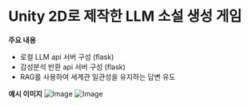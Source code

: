 # Unity 2D로 제작한 LLM 소설 생성 게임

**주요 내용**
- 로컬 LLM api 서버 구성 (flask)
- 감성분석 반환 api 서버 구성 (flask)
- RAG를 사용하여 세계관 일관성을 유지하는 답변 유도

**예시 이미지**
![Image](https://github.com/user-attachments/assets/9eac2a28-eeaf-4342-a76f-78ea78b466a1)
![Image](https://github.com/user-attachments/assets/297cfa29-1287-456d-a3dd-aa7203f439b6)
